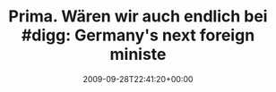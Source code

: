 ---
retweeted: false
source: <a href="http://twitter.com" rel="nofollow">Twitter Web Client</a>
entities:
  hashtags:
  - text: digg
    indices:
    - '34'
    - '39'
  symbols: []
  user_mentions: []
  urls: []
display_text_range:
- '0'
- '128'
favorite_count: '0'
id_str: '4454759672'
truncated: false
retweet_count: '0'
id: '4454759672'
created_at: Mon Sep 28 22:41:20 +0000 2009
favorited: false
full_text: 'Prima. Wären wir auch endlich bei #digg: Germany''s next foreign minister
  refuses to answer in english: http://digg.com/d315oEu?t'
lang: de
tags:
- digg
- pesos/twitter
date: '2009-09-28T22:41:20+00:00'
src: https://twitter.com/bascht/status/4454759672
original_url: https://twitter.com/bascht/status/4454759672
type: twitter_tweet
text: 'Prima. Wären wir auch endlich bei #digg: Germany''s next foreign minister refuses
  to answer in english: http://digg.com/d315oEu?t'
title: 'Prima. Wären wir auch endlich bei #digg: Germany''s next foreign ministe'

---